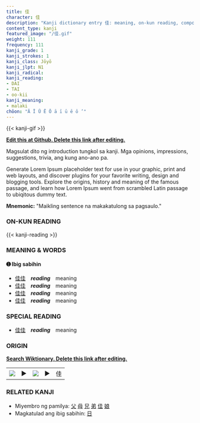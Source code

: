 ```yaml
---
title: 佳
character: 佳
description: "Kanji dictionary entry 佳: meaning, on-kun reading, compounds, origin, related kanji"
content_type: kanji
featured_image: "/佳.gif"
weight: 111
frequency: 111
kanji_grade: 1
kanji_strokes: 1
kanji_class: Jōyō
kanji_jlpt: N1
kanji_radical: 
kanji_reading: 
- DAI
- TAI
- oo-kii
kanji_meaning:
- malaki
chōon: "Ā Ī Ū Ē Ō ā ī ū ē ō ’"
---
```

[//]: # (Don't edit the line below. Kanji animated GIF code is automatically generated.)
{{< kanji-gif >}}

[//]: # (Edit below this line.)

**[Edit this at Github. Delete this link after editing.](https://github.com/tim0g/tim/tree/main/content/kanji/佳/index.md)**

Magsulat dito ng introduction tungkol sa kanji. Mga opinions, impressions, suggestions, trivia, ang kung ano-ano pa.

Generate Lorem Ipsum placeholder text for use in your graphic, print and web layouts, and discover plugins for your favorite writing, design and blogging tools. Explore the origins, history and meaning of the famous passage, and learn how Lorem Ipsum went from scrambled Latin passage to ubiqitous dummy text.
 
**Mnemonic:** "Maikling sentence na makakatulong sa pagsaulo."

### ON-KUN READING

[//]: # (Don't edit the line below. ON-KUN READING code is automatically generated.)
{{< kanji-reading >}}

### MEANING & WORDS

#### ➊ **Ibig sabihin**
  - [佳](../佳)[佳](../佳)　***reading***　meaning
  - [佳](../佳)[佳](../佳)　***reading***　meaning
  - [佳](../佳)[佳](../佳)　***reading***　meaning
  - [佳](../佳)[佳](../佳)　***reading***　meaning

### SPECIAL READING
  - [佳](../佳)[佳](../佳)　***reading***　meaning

### ORIGIN

**[Search Wiktionary. Delete this link after editing.](https://wiktionary.org/wiki/佳)**
<table class="kanji-table"><tr><td>
<img src="60px-佳-bronze.svg.png">
</td><td>▶</td><td>
<img src="60px-佳-oracle.svg.png">
</td><td>▶</td>
<td class="kanji-origin">佳</td>
</tr></table>

### RELATED KANJI
- Miyembro ng pamilya: [父](../父) [母](../母) [兄](../兄) [弟](../弟) [佳](../佳) [娘](../娘)
- Magkatulad ang ibig sabihin: [日](../日)

